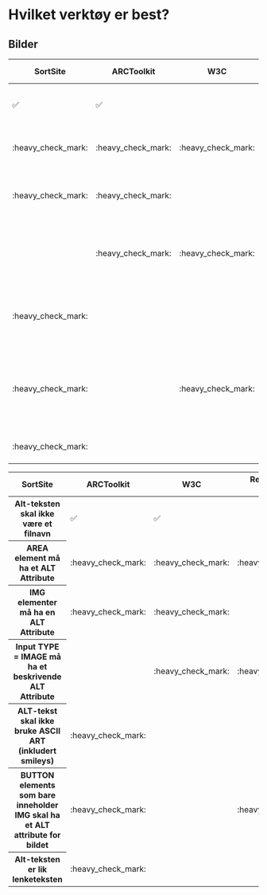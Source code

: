 # Hvilket verktøy er best?
## Bilder

<table>
    <thead>
        <tr>
            <th>SortSite</th>
            <th>ARCToolkit</th>
            <th>W3C</th>
            <th>Reglene som testes</th>
        </tr>
    </thead>
    <tbody>
        <tr>
            <td>✅</td>
            <td>✅</td>
            <td></td>
            <td>Alt-teksten skal ikke være et filnavn</td>
        </tr>
        <tr>
            <td>:heavy_check_mark:</td>
            <td>:heavy_check_mark:</td>
            <td>:heavy_check_mark:</td>
            <td>AREA element må ha et ALT Attribute </td>
        </tr>
        <tr>
            <td>:heavy_check_mark:</td>
            <td>:heavy_check_mark:</td>
            <td></td>
            <td>IMG elementer må ha en ALT Attribute</td>
        </tr>
        <tr>
            <td></td>
            <td>:heavy_check_mark:</td>
            <td>:heavy_check_mark:</td>
            <td>Input TYPE = IMAGE må ha et beskrivende ALT Attribute</td>
        </tr>
        <tr>
            <td>:heavy_check_mark:</td>
            <td></td>
            <td></td>
            <td>ALT-tekst skal ikke bruke ASCII ART (inkludert smileys)</td>
        </tr>
        <tr>
            <td>:heavy_check_mark:</td>
            <td></td>
            <td>:heavy_check_mark:</td>
            <td>BUTTON elements som bare inneholder 
IMG skal ha et ALT attribute for bildet</td>
        </tr>
        <tr>
            <td>:heavy_check_mark:</td>
            <td></td>
            <td></td>
            <td>Alt-teksten er lik lenketeksten</td>
        </tr>
  
</table>



<table>
    <thead>
        <tr>
            <th>SortSite</th>
            <th>ARCToolkit</th>
            <th>W3C</th>
            <th>Reglene som testes</th>
        </tr>
    </thead>
    <tbody>
        <tr>
            <th>Alt-teksten skal ikke være et filnavn</td>
            <td>✅</td>
            <td>✅</td>
            <td></td>     
        </tr>
        <tr>
            <th>AREA element må ha et ALT Attribute </td>
            <td>:heavy_check_mark:</td>
            <td>:heavy_check_mark:</td>
            <td>:heavy_check_mark:</td>
        </tr>
        <tr>
            <th>IMG elementer må ha en ALT Attribute</td>
            <td>:heavy_check_mark:</td>
            <td>:heavy_check_mark:</td>
            <td></td>
        </tr>
        <tr>
            <th>Input TYPE = IMAGE må ha et beskrivende ALT Attribute</td>
            <td></td>
            <td>:heavy_check_mark:</td>
            <td>:heavy_check_mark:</td>
        </tr>
        <tr>
            <th>ALT-tekst skal ikke bruke ASCII ART (inkludert smileys)</td>
            <td>:heavy_check_mark:</td>
            <td></td>
            <td></td>
        </tr>
        <tr>
            <th>BUTTON elements som bare inneholder IMG skal ha et ALT attribute for bildet</td>
            <td>:heavy_check_mark:</td>
            <td></td>
            <td>:heavy_check_mark:</td>
        </tr>
        <tr>
            <th>Alt-teksten er lik lenketeksten</td>
            <td>:heavy_check_mark:</td>
            <td></td>
            <td></td>
        </tr>
  
</table>
